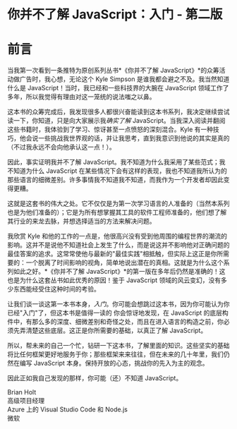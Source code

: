 # 你并不了解 JavaScript：入门 - 第二版

# 前言

当我第一次看到一条推特为原创系列丛书*《你并不了解 JavaScript》*的众筹活动做广告时，我心想，无论这个 Kyle Simpson 是谁我都会避之不及。我当然知道什么是 JavaScript！当时，我已经和一些科技界的大腕在 JavaScript 领域工作了多年，所以我觉得有理由对这一笼统的说法嗤之以鼻。

这本书的众筹完成后，我发现很多人都很兴奋能读到这本书系列，我决定继续尝试读一下，你知道，只是向大家展示我*确实了解* JavaScript。当我深入阅读并翻阅这些书籍时，我体验到了学习、惊讶甚至一点愤怒的深刻混合。Kyle 有一种技巧，他会说一些挑战我世界观的话，并让我思考，直到我意识到他说的其实是真的（不过我永远不会向他承认这一点！）。

因此，事实证明我并不了解 JavaScript。我不知道为什么我采用了某些范式；我不知道为什么 JavaScript 在某些情况下会有这样的表现，我也不知道我所认为的那些语言的细微差别。许多事情我不知道我不知道，而我作为一个开发者却因此变得更糟。

这就是这套书的伟大之处。它不仅仅是为第一次学习语言的人准备的（当然本系列也是为他们准备的）；它是为所有想掌握其工具的软件工程师准备的，他们想了解其行业的来龙去脉，并想选择适当的方法来解决问题。

我欣赏 Kyle 和他的工作的一点是，他很高兴没有受到他周围的编程世界的潮流的影响。这并不是说他不知道社会上发生了什么，而是说这并不影响他对正确问题的最佳答案的追求。这常常使他与最新的"最佳实践"相抵触，但实际上这正是你所需要的：一个脱离了时间影响的视角，简单地说出潜在的真相。这就是为什么这个系列如此之好。*《你并不了解 JavaScript》*的第一版在多年后仍然是准确的！这也是为什么这套丛书如此优秀的原因！鉴于 JavaScript 领域的风云变幻，没有多少东西能经受住这种时间的考验。

让我们谈一谈这第一本书本身，_入门_。你可能会想跳过这本书，因为你可能认为你已经"入门"了，但这本书是值得一读的 你会惊讶地发现，在 JavaScript 的底层构件中，有那么多的深度、细微差别和奇怪之处，而且在进入语言的构造之前，你必须先弄清楚这些底层。这正是你所需要的基础，以真正了解 JavaScript。

所以，帮未来的自己一个忙，钻研一下这本书，了解里面的知识。这些坚实的基础将比任何框架更好地服务于你；那些框架来来往往，但在未来的几十年里，我们仍然在编写 JavaScript 本身。保持开放的心态，挑战你的先入为主的观念。

因此正如我自己发现的那样，你可能（还）不知道 JavaScript。

Brian Holt<br>
高级项目经理<br>
Azure 上的 Visual Studio Code 和 Node.js<br>
微软
